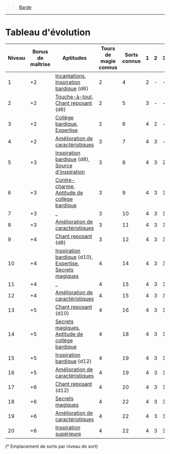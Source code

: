 ﻿---
!Generic
Id: bard_hd.md#tableau-dévolution
ParentLink: bard_hd.md#barde
Name: Tableau d'évolution
ParentName: Barde
NameLevel: 1
---
> [Barde](hd_bard.md)

---

# Tableau d'évolution

|Niveau|Bonus de maîtrise|Aptitudes|Tours de magie connus|Sorts connus|1|2|3|4|5|6|7|8|9|
|---|---|---|---|---|---|---|---|---|---|---|---|---|---|
|1|+2|[Incantations](hd_bard_incantations.md), [Inspiration bardique](hd_bard_inspiration_bardique.md) (d6)|2|4|2|-|-|-|-|-|-|-|-|
|2|+2|[Touche-à-tout](hd_bard_touche_a_tout.md), [Chant reposant](hd_bard_chant_reposant.md) (d6)|2|5|3|-|-|-|-|-|-|-|-|
|3|+2|[Collège bardique](hd_bard_college_bardique.md), [Expertise](hd_bard_expertise.md)|2|6|4|2|-|-|-|-|-|-|-|
|4|+2|[Amélioration de caractéristiques](hd_bard_amelioration_de_caracteristiques.md)|3|7|4|3|-|-|-|-|-|-|-|
|5|+3|[Inspiration bardique](hd_bard_inspiration_bardique.md) (d8), [Source d'inspiration](hd_bard_source_dinspiration.md)|3|8|4|3|2|-|-|-|-|-|-|
|6|+3|[Contre-charme](hd_bard_contre_charme.md), [Aptitude de collège bardique](hd_bard_college_bardique.md)|3|9|4|3|3|-|-|-|-|-|-|
|7|+3|_|3|10|4|3|3|1|-|-|-|-|-|
|8|+3|[Amélioration de caractéristiques](hd_bard_amelioration_de_caracteristiques.md)|3|11|4|3|3|2|-|-|-|-|-|
|9|+4|[Chant reposant](hd_bard_chant_reposant.md) (d8)|3|12|4|3|3|3|1|-|-|-|-|
|10|+4|[Inspiration bardique](hd_bard_inspiration_bardique.md) (d10), [Expertise](hd_bard_expertise.md), [Secrets magiques](hd_bard_secrets_magiques.md)|4|14|4|3|3|3|2|-|-|-|-|
|11|+4|_|4|15|4|3|3|3|2|1|-|-|-|
|12|+4|[Amélioration de caractéristiques](hd_bard_amelioration_de_caracteristiques.md)|4|15|4|3|3|3|2|1|-|-|-|
|13|+5|[Chant reposant](hd_bard_chant_reposant.md) (d10)|4|16|4|3|3|3|2|1|1|-|-|
|14|+5|[Secrets magiques](hd_bard_secrets_magiques.md), [Aptitude de collège bardique](hd_bard_college_bardique.md)|4|18|4|3|3|3|2|1|1|-|-|
|15|+5|[Inspiration bardique](hd_bard_inspiration_bardique.md) (d12)|4|19|4|3|3|3|2|1|1|1|-|
|16|+5|[Amélioration de caractéristiques](hd_bard_amelioration_de_caracteristiques.md)|4|19|4|3|3|3|2|1|1|1|-|
|17|+6|[Chant reposant](hd_bard_chant_reposant.md) (d12)|4|20|4|3|3|3|2|1|1|1|1|
|18|+6|[Secrets magiques](hd_bard_secrets_magiques.md)|4|22|4|3|3|3|3|1|1|1|1|
|19|+6|[Amélioration de caractéristiques](hd_bard_amelioration_de_caracteristiques.md)|4|22|4|3|3|3|3|2|1|1|1|
|20|+6|[Inspiration supérieure](hd_bard_inspiration_superieure.md)|4|22|4|3|3|3|3|2|2|1|1|

(* Emplacement de sorts par niveau de sort)

